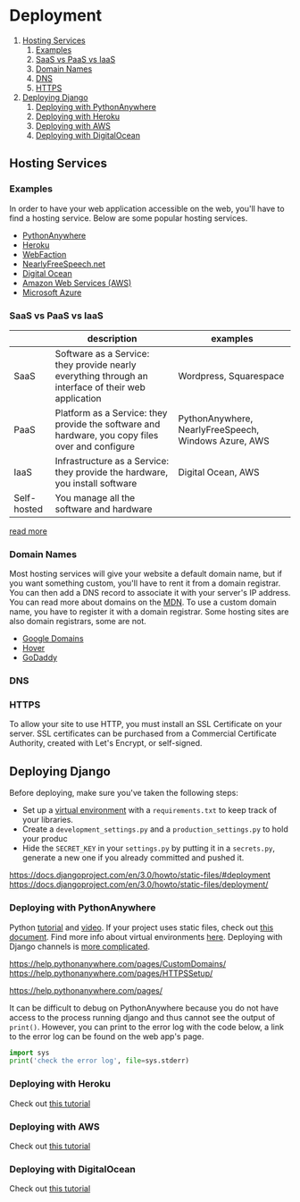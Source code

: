 

# Deployment

1. [Hosting Services](#hosting-services)
   1. [Examples](#examples)
   2. [SaaS vs PaaS vs IaaS](#saas-vs-paas-vs-iaas)
   3. [Domain Names](#domain-names)
   4. [DNS](#dns)
   5. [HTTPS](#https)
2. [Deploying Django](#deploying-django)
   1. [Deploying with PythonAnywhere](#deploying-with-pythonanywhere)
   2. [Deploying with Heroku](#deploying-with-heroku)
   3. [Deploying with AWS](#deploying-with-aws)
   4. [Deploying with DigitalOcean](#deploying-with-digitalocean)

## Hosting Services

### Examples

In order to have your web application accessible on the web, you'll have to find a hosting service. Below are some popular hosting services.

- [PythonAnywhere](https://www.pythonanywhere.com/)
- [Heroku](https://devcenter.heroku.com/articles/deploying-python)
- [WebFaction](https://www.webfaction.com/)
- [NearlyFreeSpeech.net](https://www.nearlyfreespeech.net/)
- [Digital Ocean](https://www.digitalocean.com/)
- [Amazon Web Services (AWS)](https://aws.amazon.com/)
- [Microsoft Azure](https://azure.microsoft.com/en-us/)

### SaaS vs PaaS vs IaaS

|    | description | examples |
|--- |---          |---       |
| SaaS | Software as a Service: they provide nearly everything through an interface of their web application | Wordpress, Squarespace |
| PaaS | Platform as a Service:  they provide the software and hardware, you copy files over and configure | PythonAnywhere, NearlyFreeSpeech, Windows Azure, AWS |
| IaaS | Infrastructure as a Service: they provide the hardware, you install software | Digital Ocean, AWS |
| Self-hosted | You manage all the software and hardware |    |

[read more](https://www.bmc.com/blogs/saas-vs-paas-vs-iaas-whats-the-difference-and-how-to-choose/)

### Domain Names

Most hosting services will give your website a default domain name, but if you want something custom, you'll have to rent it from a domain registrar. You can then add a DNS record to associate it with your server's IP address. You can read more about domains on the [MDN](https://developer.mozilla.org/en-US/docs/Learn/Common_questions/What_is_a_domain_name). To use a custom domain name, you have to register it with a domain registrar. Some hosting sites are also domain registrars, some are not.

- [Google Domains](https://domains.google/)
- [Hover](https://www.hover.com/)
- [GoDaddy](https://www.godaddy.com/)

### DNS



### HTTPS

To allow your site to use HTTP, you must install an SSL Certificate on your server. SSL certificates can be purchased from a Commercial Certificate Authority, created with Let's Encrypt, or self-signed.


## Deploying Django

Before deploying, make sure you've taken the following steps:

- Set up a [virtual environment](../../1%20Python/docs/17%20-%20Virtual%20Environments.md) with a `requirements.txt` to keep track of your libraries.
- Create a `development_settings.py` and a `production_settings.py` to hold your produc
- Hide the `SECRET_KEY` in your `settings.py` by putting it in a `secrets.py`, generate a new one if you already committed and pushed it.



https://docs.djangoproject.com/en/3.0/howto/static-files/#deployment
https://docs.djangoproject.com/en/3.0/howto/static-files/deployment/

### Deploying with PythonAnywhere

Python [tutorial](https://help.pythonanywhere.com/pages/DeployExistingDjangoProject) and [video](https://www.youtube.com/watch?v=Y4c4ickks2A). If your project uses static files, check out [this document](https://help.pythonanywhere.com/pages/DjangoStaticFiles). Find more info about virtual environments [here](). Deploying with Django channels is [more complicated](https://channels.readthedocs.io/en/latest/deploying.html).

https://help.pythonanywhere.com/pages/CustomDomains/
https://help.pythonanywhere.com/pages/HTTPSSetup/

https://help.pythonanywhere.com/pages/

It can be difficult to debug on PythonAnywhere because you do not have access to the process running django and thus cannot see the output of `print()`. However, you can print to the error log with the code below, a link to the error log can be found on the web app's page.

```python
import sys
print('check the error log', file=sys.stderr)
```

### Deploying with Heroku

Check out [this tutorial](https://devcenter.heroku.com/articles/getting-started-with-python?singlepage=true)

### Deploying with AWS

Check out [this tutorial](https://docs.aws.amazon.com/elasticbeanstalk/latest/dg/create-deploy-python-django.html)

### Deploying with DigitalOcean

Check out [this tutorial](https://www.digitalocean.com/community/tutorials/how-to-set-up-django-with-postgres-nginx-and-gunicorn-on-ubuntu-18-04)




